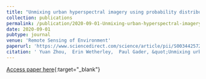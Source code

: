 ```yaml
---
title: "Unmixing urban hyperspectral imagery using probability distributions to represent endmember variability"
collection: publications
permalink: /publication/2020-09-01-Unmixing-urban-hyperspectral-imagery-using-probability-distributions-to-represent-endmember-variability
date: 2020-09-01
pubtype: journal
venue: 'Remote Sensing of Environment'
paperurl: 'https://www.sciencedirect.com/science/article/pii/S0034425720302273'
citation: ' Yuan Zhou,  Erin Wetherley,  Paul Gader, &quot;Unmixing urban hyperspectral imagery using probability distributions to represent endmember variability.&quot; Remote Sensing of Environment, 2020.'
---
```

[Access paper here](https://www.sciencedirect.com/science/article/pii/S0034425720302273){:target="_blank"}
